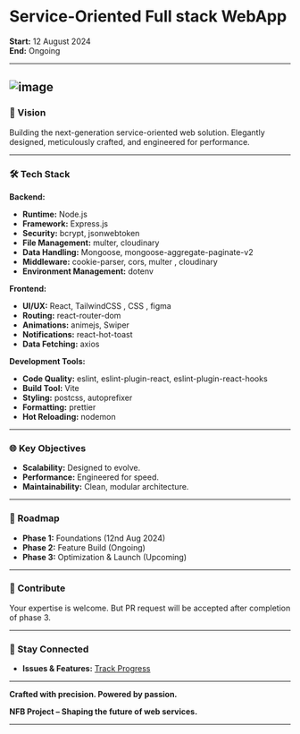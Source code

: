 # **Service-Oriented Full stack WebApp**

**Start:** 12 August 2024  
**End:** Ongoing

---
![image](https://res.cloudinary.com/dsfztnp9x/image/upload/v1726392413/portfolio/am14abeqvpte8eu5egl4.svg)
---

### **🚀 Vision**

Building the next-generation service-oriented web solution. Elegantly designed, meticulously crafted, and engineered for performance.

---

### **🛠️ Tech Stack**

**Backend:**
- **Runtime:** Node.js
- **Framework:** Express.js
- **Security:** bcrypt, jsonwebtoken
- **File Management:** multer, cloudinary
- **Data Handling:** Mongoose, mongoose-aggregate-paginate-v2
- **Middleware:** cookie-parser, cors, multer , cloudinary
- **Environment Management:** dotenv

**Frontend:**
- **UI/UX:** React, TailwindCSS , CSS , figma
- **Routing:** react-router-dom
- **Animations:** animejs, Swiper
- **Notifications:** react-hot-toast
- **Data Fetching:** axios

**Development Tools:**
- **Code Quality:** eslint, eslint-plugin-react, eslint-plugin-react-hooks
- **Build Tool:** Vite
- **Styling:** postcss, autoprefixer
- **Formatting:** prettier
- **Hot Reloading:** nodemon

---

### **🌐 Key Objectives**

- **Scalability:** Designed to evolve.
- **Performance:** Engineered for speed.
- **Maintainability:** Clean, modular architecture.

---

### **📅 Roadmap**

- **Phase 1:** Foundations (12nd Aug 2024)
- **Phase 2:** Feature Build (Ongoing)
- **Phase 3:** Optimization & Launch (Upcoming)

---

### **🤝 Contribute**

Your expertise is welcome. But PR request will be accepted after completion of phase 3.

---

### **📢 Stay Connected**

- **Issues & Features:** [Track Progress](https://github.com/BuddhadebKoner)

---

**Crafted with precision. Powered by passion.** 

**NFB Project – Shaping the future of web services.**

---